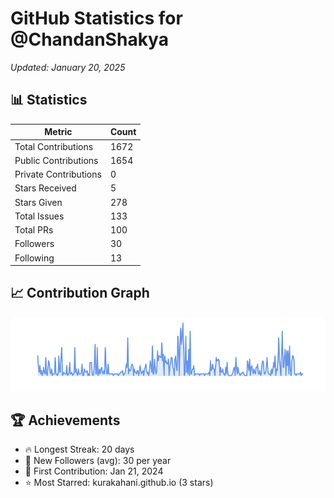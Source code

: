# GitHub Statistics for @ChandanShakya
*Updated: January 20, 2025*

## 📊 Statistics
| Metric | Count |
|--------|--------|
| Total Contributions | 1672 |
| Public Contributions | 1654 |
| Private Contributions | 0 |
| Stars Received | 5 |
| Stars Given | 278 |
| Total Issues | 133 |
| Total PRs | 100 |
| Followers | 30 |
| Following | 13 |

## 📈 Contribution Graph

![Contribution Graph](./contribution_graph.png)

## 🏆 Achievements

- 🔥 Longest Streak: 20 days
- 👥 New Followers (avg): 30 per year
- 📅 First Contribution: Jan 21, 2024
- ⭐ Most Starred: kurakahani.github.io (3 stars)
